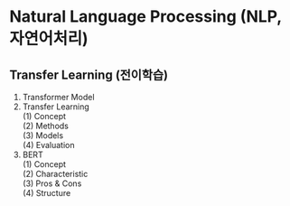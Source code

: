 # Natural Language Processing (NLP, 자연어처리)
## Transfer Learning (전이학습)
1. Transformer Model
2. Transfer Learning <br />
   (1) Concept <br />
   (2) Methods <br />
   (3) Models <br />
   (4) Evaluation <br />
3. BERT <br />
   (1) Concept <br />
   (2) Characteristic <br />
   (3) Pros & Cons <br />
   (4) Structure <br />
